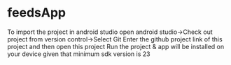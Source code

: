 # feedsApp
To import the project in android studio open android studio->Check out project from version control->Select Git
Enter the github project link of this project and then open this project
Run the project & app will be installed on your device given that minimum sdk version is 23
